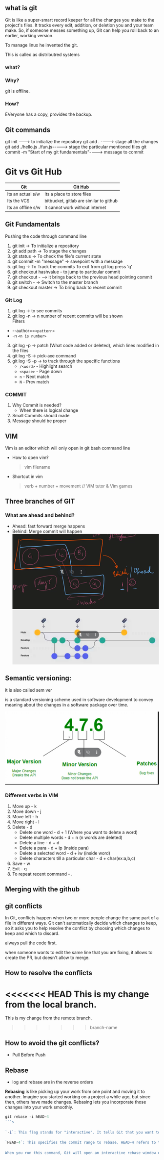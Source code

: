 ## what is git

Git is like a super-smart record keeper for all the changes you make to the project's files. It tracks every edit, addition, or deletion you and your team make. So, if someone messes something up, Git can help you roll back to an earlier, working version.

To manage linux he invented the git.

This is called as distributred systems

### what?

### Why?

git is offline.

### How?

EVeryone has a copy, provides the backup.

## Git commands

git init ---> to initialize the repository
git add . ----> stage all the changes
git add ./hello.js ./fun.js-----> stage the particular mentioned files
git commit -m "Start of my git fundamentals"----> message to commit

# Git vs Git Hub

| Git                | Git Hub                                 |
| ------------------ | --------------------------------------- |
| Its an actual s/w  | Its a place to store files              |
| Its the VCS        | bitbucket, gitlab are similar to github |
| Its an offline s/w | It cannot work without internet         |

## Git Fundamentals

Pushing the code through command line

1. git init -> To initialize a repository
2. git add path -> To stage the changes
3. git status -> To check the file's current state
4. git commit -m "message" -> savepoint with a message
5. git log -> To Track the commits
   To exit from git log press 'q'
6. git checkout hashvalue - to jump to particular commit
7. git checkout - --> it brings back to the previous head pointing commit
8. git switch - -> Switch to the master branch
9. git checkout master -> To bring back to recent commit

### Git Log

1. git log -> to see commits
2. git log -n -> n number of recent commits will be shown  
   Filters

- --author==`<pattern>`
- -n `<n is number>`

3. git log -p -> patch (What code added or deleted), which lines modified in the files
4. git log -S -> pick-axe command
5. git log -S -p -> to track through the specific functions
   - `/<word>` - Highlight search
   - `<space>` - Page down
   - `n` - Next match
   - `N` - Prev match

### COMMIT

1. Why Commit is needed?
   - When there is logical change
2. Small Commits should made
3. Message should be proper

## VIM

Vim is an editor which will only open in git bash command line

- How to open vim?
  > vim filename
- Shortcut in vim
  > verb + number + movement
  > // VIM tutor & Vim games

## Three branches of GIT

### What are ahead and behind?

- Ahead: fast forward merge happens
- Behind: Merge commit will happen
  ![alt text](image.png)
  ![alt text](image-1.png)

## Semantic versioning:

it is also called sem ver

is a standard versioning scheme used in software development to convey meaning about the changes in a software package over time.

![alt text](image-2.png)

### Different verbs in VIM

1. Move up - k
2. Move down - j
3. Move left - h
4. Move right - l
5. Delete - d
   - Delete one word - d + 1 (Where you want to delete a word)
   - Delete multiple words - d + n (n words are deleted)
   - Delete a line - d + d
   - Delete a para - d + ip (inside para)
   - Delete a selected word - d + iw (inside word)
   - Delete characters till a particular char - d + char(ex:a,b,c)
6. Save - w
7. Exit - q
8. To repeat recent command - .

## Merging with the github

## git conflicts

In Git, conflicts happen when two or more people change the same part of a file in different ways. Git can't automatically decide which changes to keep, so it asks you to help resolve the conflict by choosing which changes to keep and which to discard.

always pull the code first.

when someone wants to edit the same line that you are fixing, it allows to create the PR, but doesn't allow to merge.

## How to resolve the conflicts

<<<<<<< HEAD
This is my change from the local branch.
=======
This is my change from the remote branch.

> > > > > > > branch-name

## How to avoid the git conflicts?

- Pull Before Push

## Rebase

- log and rebase are in the reverse orders

**Rebasing** is like picking up your work from one point and moving it to another. Imagine you started working on a project a while ago, but since then, others have made changes. Rebasing lets you incorporate those changes into your work smoothly.

````javascript
git rebase -i hEAD~4
```s

`-i`: This flag stands for "interactive". It tells Git that you want to perform an interactive rebase, which allows you to modify, reorder, squash, or drop commits during the rebase process.

`HEAD~4`: This specifies the commit range to rebase. HEAD~4 refers to the commit that is four commits before the current HEAD (i.e., the last commit). So, it selects the last 4 commits on your current branch.

When you run this command, Git will open an interactive rebase window or editor (e.g., Vim or Nano) where you can see a list of the selected commits. From there, you can choose what you want to do with each commit, such as reordering them, squashing them into one commit, editing their messages, or even dropping them entirely. Once you save and close the editor, Git will apply your chosen changes and complete the rebase.

````

